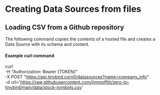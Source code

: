 # Creating Data Sources from files



## Loading CSV from a Github repository

The following command copies the contents of a hosted file and creates a Data Source with its schema and content. 

#### Example curl command
curl \
-H "Authorization: Bearer {TOKEN}" \
-X POST "https://api.tinybird.co/v0/datasources?name=company_info" \
-d url='https://raw.githubusercontent.com/jimmoffitt/zero-to-tinybird/main/data/stock-symbols.csv'